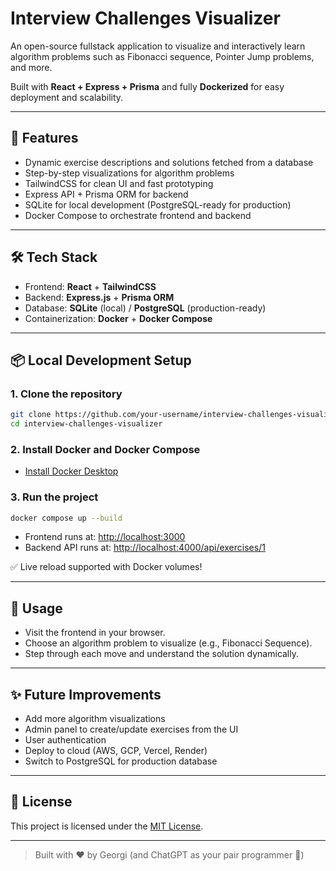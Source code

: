 # Interview Challenges Visualizer

An open-source fullstack application to visualize and interactively learn algorithm problems such as Fibonacci sequence, Pointer Jump problems, and more.

Built with **React + Express + Prisma** and fully **Dockerized** for easy deployment and scalability.

---

## 🚀 Features

- Dynamic exercise descriptions and solutions fetched from a database
- Step-by-step visualizations for algorithm problems
- TailwindCSS for clean UI and fast prototyping
- Express API + Prisma ORM for backend
- SQLite for local development (PostgreSQL-ready for production)
- Docker Compose to orchestrate frontend and backend

---

## 🛠️ Tech Stack

- Frontend: **React** + **TailwindCSS**
- Backend: **Express.js** + **Prisma ORM**
- Database: **SQLite** (local) / **PostgreSQL** (production-ready)
- Containerization: **Docker** + **Docker Compose**

---

## 📦 Local Development Setup

### 1. Clone the repository

```bash
git clone https://github.com/your-username/interview-challenges-visualizer.git
cd interview-challenges-visualizer
```

### 2. Install Docker and Docker Compose

- [Install Docker Desktop](https://www.docker.com/products/docker-desktop)

### 3. Run the project

```bash
docker compose up --build
```

- Frontend runs at: [http://localhost:3000](http://localhost:3000)
- Backend API runs at: [http://localhost:4000/api/exercises/1](http://localhost:4000/api/exercises/1)

✅ Live reload supported with Docker volumes!

---

## 🎯 Usage

- Visit the frontend in your browser.
- Choose an algorithm problem to visualize (e.g., Fibonacci Sequence).
- Step through each move and understand the solution dynamically.

---

## ✨ Future Improvements

- Add more algorithm visualizations
- Admin panel to create/update exercises from the UI
- User authentication
- Deploy to cloud (AWS, GCP, Vercel, Render)
- Switch to PostgreSQL for production database

---

## 📄 License

This project is licensed under the [MIT License](LICENSE).

---

> Built with ❤️ by Georgi (and ChatGPT as your pair programmer 🤖)
